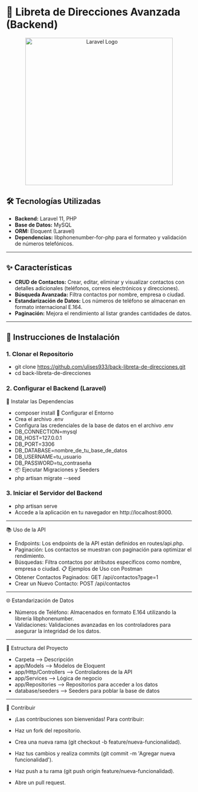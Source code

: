 # 📖 Libreta de Direcciones Avanzada (Backend)

<p align="center">
  <img src="https://raw.githubusercontent.com/laravel/art/master/logo-lockup/5%20SVG/2%20CMYK/1%20Full%20Color/laravel-logolockup-cmyk-red.svg" width="400" alt="Laravel Logo">
</p>

## 🛠 Tecnologías Utilizadas
- **Backend:** Laravel 11, PHP
- **Base de Datos:** MySQL
- **ORM:** Eloquent (Laravel)
- **Dependencias:** libphonenumber-for-php para el formateo y validación de números telefónicos.

---

## ✨ Características
- **CRUD de Contactos:** Crear, editar, eliminar y visualizar contactos con detalles adicionales (teléfonos, correos electrónicos y direcciones).
- **Búsqueda Avanzada:** Filtra contactos por nombre, empresa o ciudad.
- **Estandarización de Datos:** Los números de teléfono se almacenan en formato internacional E.164.
- **Paginación:** Mejora el rendimiento al listar grandes cantidades de datos.

---

## 🚀 Instrucciones de Instalación

### 1. Clonar el Repositorio

- git clone https://github.com/ulises933/back-libreta-de-direcciones.git
- cd back-libreta-de-direcciones

### 2. Configurar el Backend (Laravel)
🧰 Instalar las Dependencias
- composer install
📝 Configurar el Entorno
- Crea el archivo .env
- Configura las credenciales de la base de datos en el archivo .env
- DB_CONNECTION=mysql
- DB_HOST=127.0.0.1
- DB_PORT=3306
- DB_DATABASE=nombre_de_tu_base_de_datos
- DB_USERNAME=tu_usuario
- DB_PASSWORD=tu_contraseña
- 📦 Ejecutar Migraciones y Seeders
- php artisan migrate --seed

### 3. Iniciar el Servidor del Backend
- php artisan serve
- Accede a la aplicación en tu navegador en http://localhost:8000.

--------------------------------------------------------------------------------------------------------

📚 Uso de la API
* Endpoints: Los endpoints de la API están definidos en routes/api.php.
* Paginación: Los contactos se muestran con paginación para optimizar el rendimiento.
* Búsquedas: Filtra contactos por atributos específicos como nombre, empresa o ciudad.
📋 Ejemplos de Uso con Postman
* Obtener Contactos Paginados:
    GET /api/contactos?page=1
* Crear un Nuevo Contacto:
    POST /api/contactos
    
--------------------------------------------------------------------------------------------------------

🌐 Estandarización de Datos
* Números de Teléfono: Almacenados en formato E.164 utilizando la librería libphonenumber.
* Validaciones: Validaciones avanzadas en los controladores para asegurar la integridad de los datos.

--------------------------------------------------------------------------------------------------------

🧩 Estructura del Proyecto
- Carpeta	 --> Descripción
- app/Models -->	Modelos de Eloquent
- app/Http/Controllers -->	Controladores de la API
- app/Services -->	Lógica de negocio
- app/Repositories -->	Repositorios para acceder a los datos
- database/seeders -->	Seeders para poblar la base de datos

--------------------------------------------------------------------------------------------------------

🤝 Contribuir
- ¡Las contribuciones son bienvenidas! Para contribuir:

- Haz un fork del repositorio.
- Crea una nueva rama (git checkout -b feature/nueva-funcionalidad).
- Haz tus cambios y realiza commits (git commit -m 'Agregar nueva funcionalidad').
- Haz push a tu rama (git push origin feature/nueva-funcionalidad).
- Abre un pull request.
